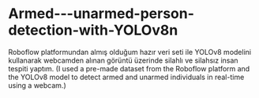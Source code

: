 # Armed---unarmed-person-detection-with-YOLOv8n
Roboflow platformundan almış olduğum hazır veri seti ile YOLOv8 modelini kullanarak webcamden alınan görüntü üzerinde silahlı ve silahsız insan tespiti yaptım.  (I used a pre-made dataset from the Roboflow platform and the YOLOv8 model to detect armed and unarmed individuals in real-time using a webcam.)
